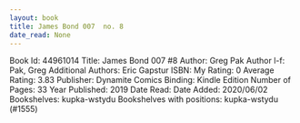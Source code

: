 ```yaml
---
layout: book
title: James Bond 007  no. 8
date_read: None
---
```


Book Id: 44961014
Title: James Bond 007 #8
Author: Greg Pak
Author l-f: Pak, Greg
Additional Authors: Eric Gapstur
ISBN: 
My Rating: 0
Average Rating: 3.83
Publisher: Dynamite Comics
Binding: Kindle Edition
Number of Pages: 33
Year Published: 2019
Date Read: 
Date Added: 2020/06/02
Bookshelves: kupka-wstydu
Bookshelves with positions: kupka-wstydu (#1555)


